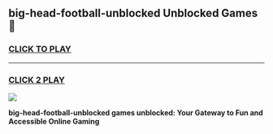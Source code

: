 
## big-head-football-unblocked Unblocked Games👋
<h3>
<a href="https://news.freeplayer.one?title=big-head-football-unblocked&ref=16F">CLICK TO PLAY</a></h3>
<hr>

<h3>
<a href="https://news.freeplayer.one?title=big-head-football-unblocked&ref=16F">CLICK 2 PLAY</a>
  
</h3>

<a href="https://news.freeplayer.one?title=big-head-football-unblocked&ref=16F/"><img src="https://clearcache.store/games.png"></a>


**big-head-football-unblocked games unblocked: Your Gateway to Fun and Accessible Online Gaming**
